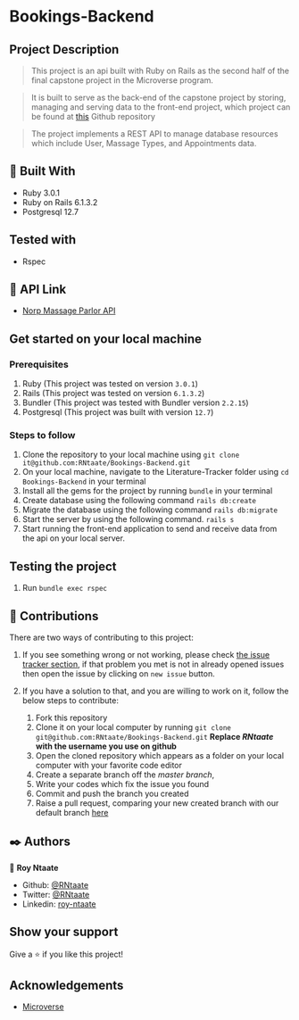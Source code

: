 # Bookings-Backend

## Project Description

> This project is an api built with Ruby on Rails as the second half of the final capstone project in the Microverse program.

> It is built to serve as the back-end of the capstone project by storing, managing and serving data to the front-end project, which project can be found at [this](https://github.com/RNtaate/bookings-frontend) Github repository

> The project implements a REST API to manage database resources which include User, Massage Types, and Appointments data.

## 🔧 Built With

- Ruby 3.0.1
- Ruby on Rails 6.1.3.2
- Postgresql 12.7

## Tested with
- Rspec

## 🔴 API Link

- [Norp Massage Parlor API](https://serene-depths-82382.herokuapp.com)

## Get started on your local machine

### Prerequisites
1. Ruby (This project was tested on version `3.0.1`)
1. Rails (This project was tested on version `6.1.3.2`)
1. Bundler (This project was tested with Bundler version `2.2.15`)
1. Postgresql (This project was built with version `12.7`)

### Steps to follow
1. Clone the repository to your local machine using `git clone it@github.com:RNtaate/Bookings-Backend.git`
1. On your local machine, navigate to the Literature-Tracker folder using `cd Bookings-Backend` in your terminal
1. Install all the gems for the project by running `bundle` in your terminal
1. Create database using the following command `rails db:create`
1. Migrate the database using the following command
`rails db:migrate`
1. Start the server by using the following command.
`rails s`
1. Start running the front-end application to send and receive data from the api on your local server.

## Testing the project

1. Run `bundle exec rspec`

## 🤝 Contributions

  There are two ways of contributing to this project:

1.  If you see something wrong or not working, please check [the issue tracker section](https://github.com/RNtaate/Bookings-Backend/issues), if that problem you met is not in already opened issues then open the issue by clicking on `new issue` button.

2.  If you have a solution to that, and you are willing to work on it, follow the below steps to contribute:
    1.  Fork this repository
    1.  Clone it on your local computer by running `git clone git@github.com:RNtaate/Bookings-Backend.git` __Replace *RNtaate* with the username you use on github__
    1.  Open the cloned repository which appears as a folder on your local computer with your favorite code editor
    1.  Create a separate branch off the *master branch*,
    1.  Write your codes which fix the issue you found
    1.  Commit and push the branch you created
    1.  Raise a pull request, comparing your new created branch with our default branch [here](https://github.com/RNtaate/Bookings-Backend)

## ✒️ Authors

👤 **Roy Ntaate**

- Github: [@RNtaate](https://github.com/RNtaate)
- Twitter: [@RNtaate](https://twitter.com/RNtaate)
- Linkedin: [roy-ntaate](https://linkedin.com/in/roy-ntaate)


## Show your support

Give a ⭐️ if you like this project!

## Acknowledgements

- [Microverse](https:www.microverse.org)